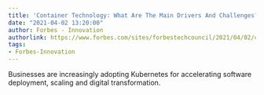 ```yaml
---
title: 'Container Technology: What Are The Main Drivers And Challenges?'
date: "2021-04-02 13:20:00"
author: Forbes - Innovation
authorlink: https://www.forbes.com/sites/forbestechcouncil/2021/04/02/container-technology-what-are-the-main-drivers-and-challenges/
tags:
- Forbes-Innovation
---
```

Businesses are increasingly adopting Kubernetes for accelerating software deployment, scaling and digital transformation.